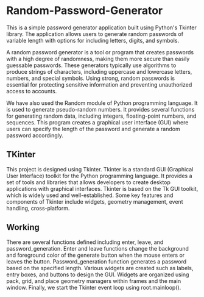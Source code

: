 # Random-Password-Generator
This is a simple password generator application built using Python's Tkinter library. The application allows users to generate random passwords of variable length with options for including letters, digits, and symbols.

A random password generator is a tool or program that creates passwords with a high degree of randomness, making them more secure than easily guessable passwords. These generators typically use algorithms to produce strings of characters, including uppercase and lowercase letters, numbers, and special symbols. Using strong, random passwords is essential for protecting sensitive information and preventing unauthorized access to accounts.

We have also used the Random module of Python programming language. It is used to generate pseudo-random numbers. It provides several functions for generating random data, including integers, floating-point numbers, and sequences. 
This program creates a graphical user interface (GUI) where users can specify the length of the password and generate a random password accordingly.

## TKinter
This project is designed using Tkinter. Tkinter is a standard GUI (Graphical User Interface) toolkit for the Python programming language. It provides a set of tools and libraries that allows developers to create desktop applications with graphical interfaces. Tkinter is based on the Tk GUI toolkit, which is widely used and well-established. Some key features and components of Tkinter include widgets, geometry management, event handling, cross-platform. 

## Working 
There are several functions defined including enter, leave, and password_generation.
Enter and leave functions change the background and foreground color of the generate button when the mouse enters or leaves the button. Password_generation function generates a password based on the specified length. Various widgets are created such as labels, entry boxes, and buttons to design the GUI. Widgets are organized using pack, grid, and place geometry managers within frames and the main window. Finally, we start the Tkinter event loop using root.mainloop().
